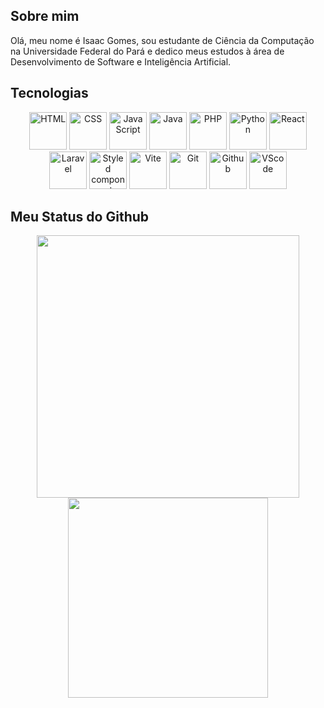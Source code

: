 ## Sobre mim
Olá, meu nome é Isaac Gomes, sou estudante de Ciência da Computação na Universidade Federal do Pará e dedico meus estudos à área de Desenvolvimento de Software e Inteligência Artificial.

## Tecnologias

<p align="center">
  <img src="https://cdn.jsdelivr.net/gh/devicons/devicon@latest/icons/html5/html5-plain-wordmark.svg" alt="HTML" height="60px"/>
  <img src="https://cdn.jsdelivr.net/gh/devicons/devicon@latest/icons/css3/css3-plain-wordmark.svg" alt="CSS" height="60px"/>
  <img src="https://cdn.jsdelivr.net/gh/devicons/devicon@latest/icons/javascript/javascript-plain.svg" alt="JavaScript" height="60px"/>
  <img src="https://cdn.jsdelivr.net/gh/devicons/devicon@latest/icons/java/java-original.svg" alt="Java" height="60px"/>
  <img src="https://cdn.jsdelivr.net/gh/devicons/devicon@latest/icons/php/php-original.svg" alt="PHP" height="60px"/>
  <img src="https://cdn.jsdelivr.net/gh/devicons/devicon@latest/icons/python/python-original.svg" alt="Python" height="60px"/>
  <img src="https://cdn.jsdelivr.net/gh/devicons/devicon@latest/icons/react/react-original-wordmark.svg" alt="React" height="60px"/>
  <img src="https://cdn.jsdelivr.net/gh/devicons/devicon@latest/icons/laravel/laravel-original.svg" alt="Laravel" height="60px"/>
  <img src="https://cdn.jsdelivr.net/gh/devicons/devicon@latest/icons/styledcomponents/styledcomponents-original-wordmark.svg" alt="Styled components" height="60px"/>
  <img src="https://cdn.jsdelivr.net/gh/devicons/devicon@latest/icons/vitejs/vitejs-original.svg" alt="Vite" height="60px"/>
  <img src="https://cdn.jsdelivr.net/gh/devicons/devicon@latest/icons/git/git-original.svg" alt="Git" height="60px"/>
  <img src="https://cdn.jsdelivr.net/gh/devicons/devicon@latest/icons/github/github-original.svg" alt="Github" height="60px"/>
  <img src="https://cdn.jsdelivr.net/gh/devicons/devicon@latest/icons/vscode/vscode-original.svg" alt="VScode" height="60px"/>
</p>

## Meu Status do Github
<p align="center">
  <img src="https://github-readme-stats.vercel.app/api?username=zackandcoding1&show_icons=true&theme=dark&locale=pt-br" width="420"/>
  <img src="https://github-readme-stats.vercel.app/api/top-langs/?username=zackandcoding1&layout=compact&theme=dark&locale=pt-br" width="320"/>
</p>

<p align="center">
  <a href="https://git.io/streak-stats"><img src="https://github-readme-streak-stats.herokuapp.com?user=zackandcoding1&theme=dark&locale=pt_BR" alt=""/></a>
</p>
